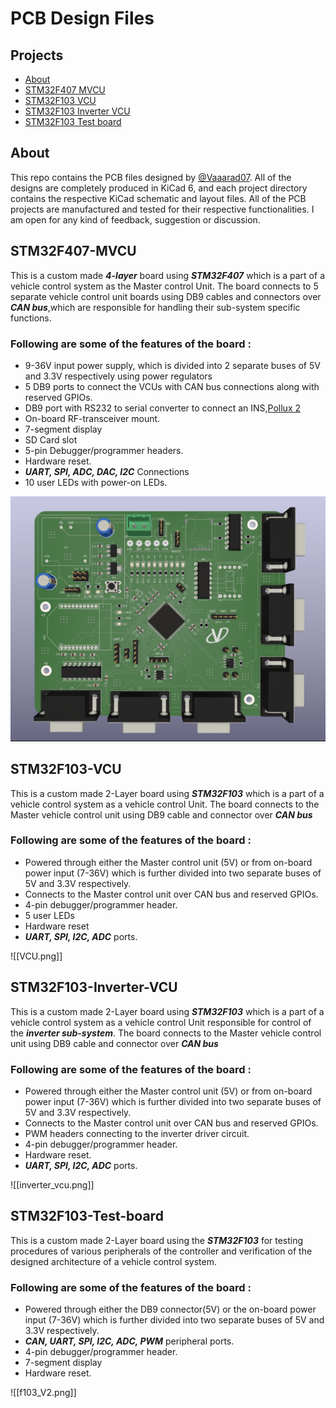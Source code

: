 # PCB Design Files

## Projects
- [About](#About)
- [STM32F407 MVCU](#STM32F407-MVCU)
- [STM32F103 VCU](#STM32F103-VCU)
- [STM32F103 Inverter VCU](#STM32F103-Inverter-VCU)
- [STM32F103 Test board](#STM32F103-Test-board)

## About 
This repo contains the PCB files designed by [@Vaaarad07](https://github.com/Vaaarad07).
All of the designs are completely produced in KiCad 6, and each project directory contains the respective  KiCad schematic and layout files. All of the PCB projects are manufactured and tested for their respective functionalities.
I am open for any kind of feedback, suggestion or discussion.

## STM32F407-MVCU
This is a custom made ***4-layer*** board using ***STM32F407*** which is a part of a vehicle control system as the Master control Unit. The board connects to 5 separate vehicle control unit boards using DB9 cables and connectors over ***CAN bus***,which are responsible for handling their sub-system specific functions.
### Following are some of the features of the board : 
- 9-36V input power supply, which is divided into 2 separate buses of 5V and 3.3V respectively using power regulators
- 5 DB9 ports to connect the VCUs with CAN bus connections along with reserved GPIOs.
- DB9 port with RS232 to serial converter to connect an INS,[Pollux 2](https://aeronsystems.com/ins/pollux-2/) 
- On-board RF-transceiver mount.
- 7-segment display
- SD Card slot
- 5-pin Debugger/programmer headers.
- Hardware reset.
- ***UART, SPI, ADC, DAC, I2C*** Connections
- 10 user LEDs with power-on LEDs.

![MVCU_IMAGE](./images/MVCU_F407.png)

## STM32F103-VCU
This is a custom made 2-Layer board using 
***STM32F103*** which is a part of a vehicle control system as a vehicle control Unit. The board connects to the Master vehicle control unit using DB9 cable and connector over ***CAN bus*** 
### Following are some of the features of the board : 
- Powered through either the Master control unit (5V) or from on-board power input (7-36V) which is further divided into two separate buses of 5V and 3.3V respectively.
- Connects to the Master control unit over CAN bus and reserved GPIOs.
- 4-pin debugger/programmer header.
- 5 user LEDs
- Hardware reset
- ***UART, SPI, I2C, ADC*** ports.

![[VCU.png]]

## STM32F103-Inverter-VCU
This is a custom made 2-Layer board using 
***STM32F103*** which is a part of a vehicle control system as a vehicle control Unit responsible for control of the ***inverter sub-system***. The board connects to the Master vehicle control unit using DB9 cable and connector over ***CAN bus*** 
### Following are some of the features of the board : 
- Powered through either the Master control unit (5V) or from on-board power input (7-36V) which is further divided into two separate buses of 5V and 3.3V respectively.
- Connects to the Master control unit over CAN bus and reserved GPIOs.
- PWM headers connecting to the inverter driver circuit.
- 4-pin debugger/programmer header.
- Hardware reset.
- ***UART, SPI, I2C, ADC*** ports.

![[inverter_vcu.png]]

## STM32F103-Test-board
This is a custom made 2-Layer board using the ***STM32F103*** for testing procedures of various peripherals of the controller and verification of the designed architecture of a vehicle control system.
### Following are some of the features of the board :
- Powered through either the DB9 connector(5V) or the on-board power input (7-36V) which is further divided into two separate buses of 5V and 3.3V respectively.
- ***CAN, UART, SPI, I2C, ADC, PWM*** peripheral ports.
- 4-pin debugger/programmer header.
- 7-segment display
- Hardware reset.

![[f103_V2.png]]
